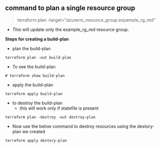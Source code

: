 ## command to plan a single resource group

> terraform plan -target="azurerm_resource_group.expample_rg_red" 

* This will update only the example_rg_red resource group.


__Steps for creating a build-plan__


* plan the build-plan 
```
terraform plan -out build-plan
```

* To see the build-plan
```
# terraform show build-plan
```

* apply the build-plan

```
terraform apply build-plan
```

* to destroy the build-plan
  * this will work only if statefile is present


```
terraform plan -destroy -out destroy-plan 
```

* Now use the below command to destroy resources using the destory-plan we created
  
```
terraform apply destory-plan
```

